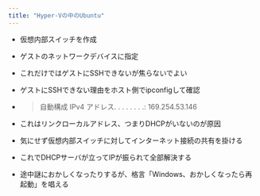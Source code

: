 ```yaml
---
title: "Hyper-Vの中のUbuntu"
---
```


- 仮想内部スイッチを作成
- ゲストのネットワークデバイスに指定
- これだけではゲストにSSHできないが焦らないでよい
- ゲストにSSHできない理由をホスト側でipconfigして確認
- > 自動構成 IPv4 アドレス. . . . . . . .: 169.254.53.146
- これはリンクローカルアドレス、つまりDHCPがいないのが原因
- 気にせず仮想内部スイッチに対してインターネット接続の共有を掛ける
- これでDHCPサーバが立ってIPが振られて全部解決する

- 途中謎におかしくなったりするが、格言「Windows、おかしくなったら再起動」を唱える
